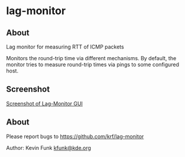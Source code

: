 # lag-monitor

## About

Lag monitor for measuring RTT of ICMP packets

Monitors the round-trip time via different mechanisms.
By default, the monitor tries to measure round-trip times via pings to some configured host.

## Screenshot

[Screenshot of Lag-Monitor GUI](/lag-monitor-normal.png?raw=true "Screenshot of Lag-Monitor GUI")

## About

Please report bugs to https://github.com/krf/lag-monitor

Author: Kevin Funk <kfunk@kde.org>
